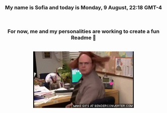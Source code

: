 


<div align="center">
<h3 >My name is Sofia and today is Monday, 9 August, 22:18 GMT-4</h3><br>
<h3 >For now, me and my personalities are working to create a fun Readme 👋
</h3><br>
<img src='img/dwight.gif' alt='working...'/>
</div>
